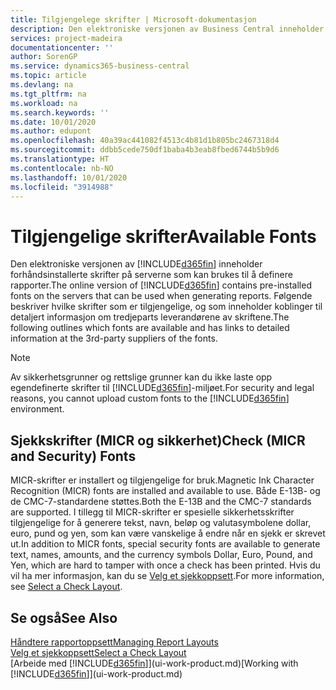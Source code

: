 ```yaml
---
title: Tilgjengelege skrifter | Microsoft-dokumentasjon
description: Den elektroniske versjonen av Business Central inneholder forhåndsinstallerte skrifter på serverne som kan brukes til å definere rapporter.
services: project-madeira
documentationcenter: ''
author: SorenGP
ms.service: dynamics365-business-central
ms.topic: article
ms.devlang: na
ms.tgt_pltfrm: na
ms.workload: na
ms.search.keywords: ''
ms.date: 10/01/2020
ms.author: edupont
ms.openlocfilehash: 40a39ac441082f4513c4b81d1b805bc2467318d4
ms.sourcegitcommit: ddbb5cede750df1baba4b3eab8fbed6744b5b9d6
ms.translationtype: HT
ms.contentlocale: nb-NO
ms.lasthandoff: 10/01/2020
ms.locfileid: "3914988"
---
```

# <a name="available-fonts"></a><span data-ttu-id="deb3f-103">Tilgjengelige skrifter</span><span class="sxs-lookup"><span data-stu-id="deb3f-103">Available Fonts</span></span>
<span data-ttu-id="deb3f-104">Den elektroniske versjonen av [!INCLUDE[d365fin](includes/d365fin_md.md)] inneholder forhåndsinstallerte skrifter på serverne som kan brukes til å definere rapporter.</span><span class="sxs-lookup"><span data-stu-id="deb3f-104">The online version of [!INCLUDE[d365fin](includes/d365fin_md.md)] contains pre-installed fonts on the servers that can be used when generating reports.</span></span> <span data-ttu-id="deb3f-105">Følgende beskriver hvilke skrifter som er tilgjengelige, og som inneholder koblinger til detaljert informasjon om tredjeparts leverandørene av skriftene.</span><span class="sxs-lookup"><span data-stu-id="deb3f-105">The following outlines which fonts are available and has links to detailed information at the 3rd-party suppliers of the fonts.</span></span>

> [!NOTE]
> <span data-ttu-id="deb3f-106">Av sikkerhetsgrunner og rettslige grunner kan du ikke laste opp egendefinerte skrifter til [!INCLUDE[d365fin](includes/d365fin_md.md)]-miljøet.</span><span class="sxs-lookup"><span data-stu-id="deb3f-106">For security and legal reasons, you cannot upload custom fonts to the [!INCLUDE[d365fin](includes/d365fin_md.md)] environment.</span></span>

## <a name="check-micr-and-security-fonts"></a><span data-ttu-id="deb3f-107">Sjekkskrifter (MICR og sikkerhet)</span><span class="sxs-lookup"><span data-stu-id="deb3f-107">Check (MICR and Security) Fonts</span></span>  
<span data-ttu-id="deb3f-108">MICR-skrifter er installert og tilgjengelige for bruk.</span><span class="sxs-lookup"><span data-stu-id="deb3f-108">Magnetic Ink Character Recognition (MICR) fonts are installed and available to use.</span></span> <span data-ttu-id="deb3f-109">Både E-13B- og de CMC-7-standardene støttes.</span><span class="sxs-lookup"><span data-stu-id="deb3f-109">Both the E-13B and the CMC-7 standards are supported.</span></span> <span data-ttu-id="deb3f-110">I tillegg til MICR-skrifter er spesielle sikkerhetsskrifter tilgjengelige for å generere tekst, navn, beløp og valutasymbolene dollar, euro, pund og yen, som kan være vanskelige å endre når en sjekk er skrevet ut.</span><span class="sxs-lookup"><span data-stu-id="deb3f-110">In addition to MICR fonts, special security fonts are available to generate text, names, amounts, and the currency symbols Dollar, Euro, Pound, and Yen, which are hard to tamper with once a check has been printed.</span></span> <span data-ttu-id="deb3f-111">Hvis du vil ha mer informasjon, kan du se [Velg et sjekkoppsett](finance-how-define-check-layouts.md).</span><span class="sxs-lookup"><span data-stu-id="deb3f-111">For more information, see [Select a Check Layout](finance-how-define-check-layouts.md).</span></span>

## <a name="see-also"></a><span data-ttu-id="deb3f-112">Se også</span><span class="sxs-lookup"><span data-stu-id="deb3f-112">See Also</span></span>
[<span data-ttu-id="deb3f-113">Håndtere rapportoppsett</span><span class="sxs-lookup"><span data-stu-id="deb3f-113">Managing Report Layouts</span></span>](ui-manage-report-layouts.md)  
[<span data-ttu-id="deb3f-114">Velg et sjekkoppsett</span><span class="sxs-lookup"><span data-stu-id="deb3f-114">Select a Check Layout</span></span>](finance-how-define-check-layouts.md)  
<span data-ttu-id="deb3f-115">[Arbeide med [!INCLUDE[d365fin](includes/d365fin_md.md)]](ui-work-product.md)</span><span class="sxs-lookup"><span data-stu-id="deb3f-115">[Working with [!INCLUDE[d365fin](includes/d365fin_md.md)]](ui-work-product.md)</span></span>
